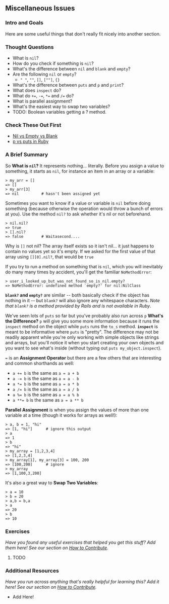 ## Miscellaneous Issues
### Intro and Goals
Here are some useful things that don't really fit nicely into another section.

### Thought Questions
* What is `nil`?
* How do you check if something is `nil`?
* What's the difference between `nil` and `blank` and `empty`?
* Are the following `nil` or `empty`?
    * `" "`, `""`, `[]`, `[""]`, `{}` 
* What's the difference between `puts` and `p` and `print`?
* What does `inspect` do?
* What do `+=`, `-=`, `*=` and `/=` do?
* What is parallel assignment?
* What's the easiest way to swap two variables?
* TODO: Boolean variables getting a ? method.

### Check These Out First
* [Nil vs Empty vs Blank](http://stackoverflow.com/questions/885414/a-concise-explanation-of-nil-v-empty-v-blank-in-ruby-on-rails)
* [p vs puts in Ruby](http://stackoverflow.com/questions/1255324/p-vs-puts-in-ruby)

### A Brief Summary
So **What is `nil`?** It represents nothing... literally.  Before you assign a value to something, it starts as `nil`, for instance an item in an array or a variable:
    
    > my_arr = []
    => []
    > my_arr[3]
    => nil          # hasn't been assigned yet

Sometimes you want to know if a value or variable is `nil` before doing something (because otherwise the operation would throw a bunch of errors at you).  Use the method `nil?` to ask whether it's nil or not beforehand.

    > nil.nil?
    => true
    > [].nil?
    => false        # Waitasecond....

Why is `[]` not nil?  The array itself exists so it isn't nil... it just happens to contain no values yet so it's empty.  If we asked for the first value of that array using `[][0].nil?`, that would be `true`

If you try to run a method on something that is `nil`, which you will inevitably do many many times by accident, you'll get the familiar `NoMethodError`:

    > user_i_looked_up_but_was_not_found_so_is_nil.empty?
    => NoMethodError: undefined method `empty?' for nil:NilClass

**`blank?` and `empty?`** are similar -- both basically check if the object has nothing in it -- but `blank?` will also ignore any whitespace characters.  *Note that `blank?` is a method provided by Rails and is not available in Ruby*.

We've seen lots of `puts` so far but you've probably also run across `p`  **What's the Difference?**  `p` will give you some more information because it runs the `inspect` method on the object while `puts` runs the `to_s` method.  **`inspect`** is meant to be informative where `puts` is "pretty".  The difference may not be readily apparent while you're only working with simple objects like strings and arrays, but you'll notice it when you start creating your own objects and you want to see what's inside (without typing out `puts my_object.inspect`).

`=` is an **Assignment Operator** but there are a few others that are interesting and common shorthands as well:
* `a += b` is the same as `a = a + b`
* `a -= b` is the same as `a = a - b`
* `a *= b` is the same as `a = a * b`
* `a /= b` is the same as `a = a / b`
* `a %= b` is the same as `a = a % b`
* `a **= b` is the same as `a = a ** b`

**Parallel Assignment** is when you assign the values of more than one variable at a time (though it works for arrays as well!):

    > a, b = 1, "hi"
    => [1, "hi"]      # ignore this output
    > a
    => 1
    > b
    => "hi"
    > my_array = [1,2,3,4]
    => [1,2,3,4]
    > my_array[1], my_array[3] = 100, 200
    => [100,200]      # ignore
    > my_array
    => [1,100,3,200]

It's also a great way to **Swap Two Variables**:

    > a = 10
    > b = 20
    > a,b = b,a
    > a
    => 20
    > b
    => 10

### Exercises
*Have you found any useful exercises that helped you get this stuff?  Add them here!  See our section on [How to Contribute](/contributing.md).*

1. TODO 

### Additional Resources
*Have you run across anything that's really helpful for learning this?  Add it here!  See our section on [How to Contribute](/contributing.md).*

* Add Here!
